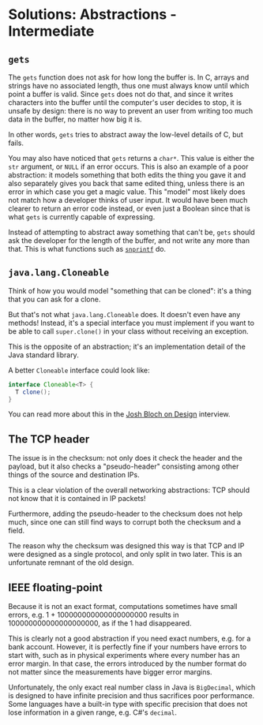 # Solutions: Abstractions - Intermediate

## `gets`

The `gets` function does not ask for how long the buffer is. In C, arrays and strings have no associated length, thus one must always know until which point a buffer is valid. Since `gets` does not do that, and since it writes characters into the buffer until the computer's user decides to stop, it is unsafe by design: there is no way to prevent an user from writing too much data in the buffer, no matter how big it is.

In other words, `gets` tries to abstract away the low-level details of C, but fails.

You may also have noticed that `gets` returns a `char*`. This value is either the `str` argument, or `NULL` if an error occurs. This is also an example of a poor abstraction: it models something that both edits the thing you gave it and also separately gives you back that same edited thing, unless there is an error in which case you get a magic value. This "model" most likely does not match how a developer thinks of user input. It would have been much clearer to return an error code instead, or even just a Boolean since that is what `gets` is currently capable of expressing.

Instead of attempting to abstract away something that can't be, `gets` should ask the developer for the length of the buffer, and not write any more than that. This is what functions such as [`snprintf`](https://linux.die.net/man/3/snprintf) do.


## `java.lang.Cloneable`

Think of how you would model "something that can be cloned": it's a thing that you can ask for a clone.

But that's not what `java.lang.Cloneable` does. It doesn't even have any methods! Instead, it's a special interface you must implement if you want to be able to call `super.clone()` in your class without receiving an exception.

This is the opposite of an abstraction; it's an implementation detail of the Java standard library.

A better `Cloneable` interface could look like:

```java
interface Cloneable<T> {
  T clone();
}
```

You can read more about this in the [Josh Bloch on Design](https://www.artima.com/intv/bloch13.html) interview.


## The TCP header

The issue is in the checksum: not only does it check the header and the payload, but it also checks a "pseudo-header" consisting among other things of the source and destination IPs.

This is a clear violation of the overall networking abstractions: TCP should not know that it is contained in IP packets!

Furthermore, adding the pseudo-header to the checksum does not help much, since one can still find ways to corrupt both the checksum and a field.

The reason why the checksum was designed this way is that TCP and IP were designed as a single protocol, and only split in two later. This is an unfortunate remnant of the old design.


## IEEE floating-point

Because it is not an exact format, computations sometimes have small errors, e.g. 1 + 100000000000000000000 results in 100000000000000000000, as if the 1 had disappeared.

This is clearly not a good abstraction if you need exact numbers, e.g. for a bank account. However, it is perfectly fine if your numbers have errors to start with, such as in physical experiments where every number has an error margin. In that case, the errors introduced by the number format do not matter since the measurements have bigger error margins.

Unfortunately, the only exact real number class in Java is `BigDecimal`, which is designed to have infinite precision and thus sacrifices poor performance. Some languages have a built-in type with specific precision that does not lose information in a given range, e.g. C#'s `decimal`.

